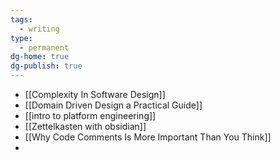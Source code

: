 ```yaml
---
tags:
  - writing
type:
  - permanent
dg-home: true
dg-publish: true
---
```

- [[Complexity In Software Design]]
- [[Domain Driven Design a Practical Guide]]
- [[intro to platform engineering]]
- [[Zettelkasten with obsidian]]
- [[Why Code Comments Is More Important Than You Think]]
- 


